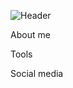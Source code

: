 ![Header](https://github.com/zhshkvch/zhshkvch/blob/main/assets/Header.jpg)

About me

Tools

Social media